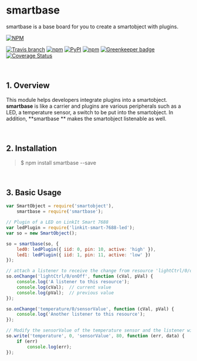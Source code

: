 smartbase
========================
smartbase is a base board for you to create a smartobject with plugins.  

[![NPM](https://nodei.co/npm/smartbase.png?downloads=true)](https://nodei.co/npm/smartbase/)  

[![Travis branch](https://img.shields.io/travis/AllSmartObjects/smartbase/master.svg?maxAge=2592000)](https://travis-ci.org/AllSmartObjects/smartbase)
[![npm](https://img.shields.io/npm/v/smartbase.svg?maxAge=2592000)](https://www.npmjs.com/package/smartbase)
[![PyPI](https://img.shields.io/pypi/status/Django.svg?maxAge=2592000)](https://www.npmjs.com/package/smartbase)
[![npm](https://img.shields.io/npm/l/smartbase.svg?maxAge=2592000)](https://www.npmjs.com/package/smartbase) 
[![Greenkeeper badge](https://badges.greenkeeper.io/AllSmartObjects/smartbase.svg)](https://greenkeeper.io/)
[![Coverage Status](https://coveralls.io/repos/github/AllSmartObjects/smartbase/badge.svg?branch=master)](https://coveralls.io/github/AllSmartObjects/smartbase?branch=master)

<br />

## 1. Overview

This module helps developers integrate plugins into a smartobject. **smartbase** is like a carrier and plugins are various peripherals such as a LED, a temperature sensor, a switch to be put into the smartobject. In addition, **smartbase ** makes the smartobject listenable as well.  

<br />

## 2. Installation

> $ npm install smartbase --save
  
<br />

## 3. Basic Usage

```js
var SmartObject = require('smartobject'),
    smartbase = require('smartbase');

// Plugin of a LED on LinkIt Smart 7688
var ledPlugin = require('linkit-smart-7688-led');
var so = new SmartObject();

so = smartbase(so, {
    led0: ledPlugin({ iid: 0, pin: 10, active: 'high' }),
    led1: ledPlugin({ iid: 1, pin: 11, active: 'low' })
});

// attach a listener to receive the change from resource 'lightCtrl/0/onOff' 
so.onChange('lightCtrl/0/onOff', function (cVal, pVal) {
    console.log('A listener to this resource');
    console.log(cVal);  // current value
    console.log(pVal);  // previous value
});

so.onChange('temperature/0/sensorValue', function (cVal, pVal) {
    console.log('Another listener to this resource');
});

// Modify the sensorValue of the temperature sensor and the listener will be triggered
so.write('temperature', 0, 'sensorValue', 80, function (err, data) {
    if (err)
        console.log(err);
});
```

<br />
